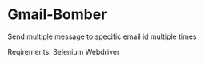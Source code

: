 # Gmail-Bomber
Send multiple message to specific email id multiple times

Reqirements:
Selenium 
Webdriver 
